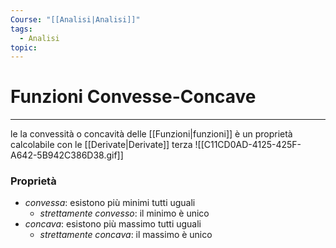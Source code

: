 ```yaml
---
Course: "[[Analisi|Analisi]]"
tags:
  - Analisi
topic:
---
```


# Funzioni Convesse-Concave
---
le la convessità o concavità delle [[Funzioni|funzioni]]  è un proprietà calcolabile con le [[Derivate|Derivate]] terza 
![[C11CD0AD-4125-425F-A642-5B942C386D38.gif]]
### Proprietà
- _convessa_: esistono più minimi tutti uguali 
	-   _strettamente convesso_: il minimo è unico 
- _concava_: esistono più massimo tutti uguali 
	-   _strettamente concava_: il massimo è unico 

